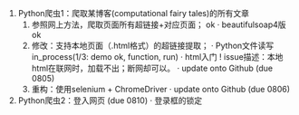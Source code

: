 
1. Python爬虫1：爬取某博客(computational fairy tales)的所有文章
	1. 参照网上方法，爬取页面所有超链接+对应页面； ok
   		· beautifulsoap4版 ok
   	2. 修改：支持本地页面（.html格式）的超链接提取；
   		· Python文件读写 in_process(1/3: demo ok, function, run)
   		· html入门
   		! issue描述：本地html在联网时，加载不出；断网却可以。
   		· update onto Github (due 0805)
   	3. 重构：使用selenium + ChromeDriver
   		· update onto Github (due 0806)
2. Python爬虫2：登入网页 (due 0810)
	· 登录框的锁定

